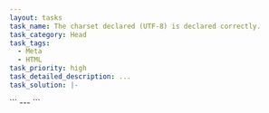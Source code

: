 ```yaml
---
layout: tasks
task_name: The charset declared (UTF-8) is declared correctly.
task_category: Head
task_tags:
  - Meta
  - HTML
task_priority: high
task_detailed_description: ...
task_solution: |-
  ```
  <meta charset="utf-8" />
  ```
---
```


